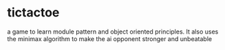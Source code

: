 # tictactoe
a game to learn module pattern and object oriented principles.
It also uses the minimax algorithm to make the ai opponent stronger and unbeatable
